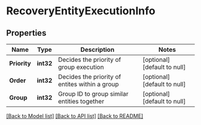 # RecoveryEntityExecutionInfo

## Properties
Name | Type | Description | Notes
------------ | ------------- | ------------- | -------------
**Priority** | **int32** | Decides the priority of group execution | [optional] [default to null]
**Order** | **int32** | Decides the priority of entites within a group | [optional] [default to null]
**Group** | **int32** | Group ID to group similar entities together | [optional] [default to null]

[[Back to Model list]](../README.md#documentation-for-models) [[Back to API list]](../README.md#documentation-for-api-endpoints) [[Back to README]](../README.md)

